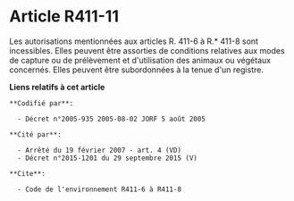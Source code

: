 # Article R411-11

Les autorisations mentionnées aux articles R. 411-6 à R.* 411-8 sont incessibles. Elles peuvent être assorties de conditions
relatives aux modes de capture ou de prélèvement et d'utilisation des animaux ou végétaux concernés. Elles peuvent être
subordonnées à la tenue d'un registre.

**Liens relatifs à cet article**

	**Codifié par**:

	  - Décret n°2005-935 2005-08-02 JORF 5 août 2005

	**Cité par**:

	  - Arrêté du 19 février 2007 - art. 4 (VD)
	  - Décret n°2015-1201 du 29 septembre 2015 (V)

	**Cite**:

	  - Code de l'environnement R411-6 à R411-8
